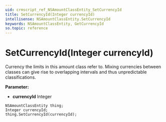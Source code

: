 ```yaml
---
uid: crmscript_ref_NSAmountClassEntity_SetCurrencyId
title: SetCurrencyId(Integer currencyId)
intellisense: NSAmountClassEntity.SetCurrencyId
keywords: NSAmountClassEntity, GetCurrencyId
so.topic: reference
---
```


# SetCurrencyId(Integer currencyId)

Currency the limits in this amount class refer to. Mixing currencies between classes can give rise to overlapping intervals and thus unpredictable classifications.

**Parameter:** 
 - **currencyId** Integer

```crmscript
NSAmountClassEntity thing;
Integer currencyId;
thing.SetCurrencyId(currencyId);
```

